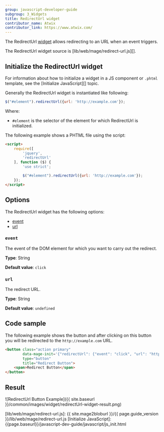 ```yaml
---
group: javascript-developer-guide
subgroup: 3_Widgets
title: RedirectUrl widget
contributor_name: Atwix
contributor_link: https://www.atwix.com/
---
```


The RedirectUrl [widget](https://glossary.magento.com/widget) allows redirecting to an URL when an event triggers.

The RedirectUrl widget source is [lib/web/mage/redirect-url.js][].

## Initialize the RedirectUrl widget

For information about how to initialize a widget in a JS component or `.phtml` template, see the [Initialize JavaScript][] topic.

Generally the RedirectUrl widget is instantiated like following:

```javascript
$("#element").redirectUrl({url: 'http://example.com'});
```

Where:

- `#element` is the selector of the element for which RedirectUrl is initialized.

The following example shows a PHTML file using the script:

```html
<script>
    require([
        'jquery',
        'redirectUrl'
    ], function ($) {
        'use strict';

        $("#element").redirectUrl({url: 'http://example.com'});
    });
</script>
```

## Options

The RedirectUrl widget has the following options:

- [event](#event)
- [url](#url)

### `event`

The event of the DOM element for which you want to carry out the redirect.

**Type**: String

**Default value**: `click`

### `url`

The redirect URL.

**Type**: String

**Default value**: `undefined`

## Code sample

The following example shows the button and after clicking on this button you will be redirected to the `http://example.com` URL.

```html
<button class="action primary"
        data-mage-init='{"redirectUrl": {"event": "click", "url": "http://example.com"}}'
        type="button"
        title="Redirect Button">
    <span>Redirect Button</span>
</button>
```

## Result

![RedirectUrl Button Example]({{ site.baseurl }}/common/images/widget/redirectUrl-widget-result.png)

<!-- Link Definitions -->
[lib/web/mage/redirect-url.js]: {{ site.mage2bloburl }}/{{ page.guide_version }}/lib/web/mage/redirect-url.js
[Initialize JavaScript]: {{page.baseurl}}/javascript-dev-guide/javascript/js_init.html

